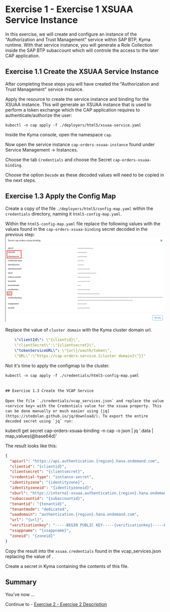 # Exercise 1 - Exercise 1 XSUAA Service Instance

In this exercise, we will create and configure an instance of the "Authorization and Trust Management" service within SAP BTP, Kyma runtime. With that service instance, you will generate a Role Collection inside the SAP BTP subaccount which will controle the access to the later CAP application.

## Exercise 1.1 Create the XSUAA Service Instance

After completing these steps you will have created the "Authorization and Trust Management" service instance.

Apply the resource to create the service instance and binding for the XSUAA instance. This will generate an XSUAA instance that is used to perform a token exchange which the CAP application requires to authenticate/authorize the user:
```
kubectl -n cap apply -f ./deployers/html5/xsuaa-service.yaml
```

Inside the Kyma console, open the namespace `cap`. 

Now open the service instance `cap-orders-xsuaa-instance` found under Service Management -> Instances.

Choose the tab `Credentials` and choose the Secret `cap-orders-xsuaa-binding`.

Choose the option `Decode` as these decoded values will need to be copied in the next steps. 

## Exercise 1.3 Apply the Config Map

Create a copy of the file `./deployers/html5/config-map.yaml` within the `credentials` directory, naming it `html5-config-map.yaml`.

Within the `html5-config-map.yaml` file replace the following values with the values found in the `cap-orders-xsuaa-binding` secret decoded in the previous step:
![Credentials](/exercises/ex1/images/01_01_001.png)

Replace the value of `cluster domain` with the Kyma cluster domain url.
```yaml
    \"clientId\": \"{clientid}\",
    \"clientSecret\":\"{clientsecret}\",
    \"tokenServiceURL\": \"{url}/oauth/token\",
    \"URL\":\"https://cap-orders-service.{cluster domain}\"}]"
```

Not it's time to apply the configmap to the cluster.
```
kubectl -n cap apply -f ./credentials/html5-config-map.yaml


## Exercise 1.3 Create the VCAP Service

Open the file `./credentials/vcap_services.json` and replace the value <service key> with the Credentials value for the xsuaa property. This can be done manually or much easier using [jq](https://stedolan.github.io/jq/download/). To export the entire decoded secret using `jq` run:
```
kubectl get secret cap-orders-xsuaa-binding -n cap -o json | jq '.data | map_values(@base64d)'


The result looks like this:
```json
{
  "apiurl": "https://api.authentication.{region}.hana.ondemand.com",
  "clientid": "{clientid}",
  "clientsecret": "{clientsecret}",
  "credential-type": "instance-secret",
  "identityzone": "{identityzone}",
  "identityzoneid": "{identityzoneid}",
  "sburl": "https://internal-xsuaa.authentication.{region}.hana.ondemand.com",
  "subaccountid": "{subaccountid}",
  "tenantid": "{tenantid}",
  "tenantmode": "dedicated",
  "uaadomain": "authentication.{region}.hana.ondemand.com",
  "url": "{url}",
  "verificationkey": "-----BEGIN PUBLIC KEY-----{verificationkey}-----END PUBLIC KEY-----",
  "xsappname": "{xsappname}",
  "zoneid": "{zoneid}"
}
```

Copy the result into the `xsuaa.credentials` found in the vcap_services.json replacing the value of <service key>.
    
Create a secret in Kyma containing the contents of this file. 
    

## Summary

You've now ...

Continue to - [Exercise 2 - Exercise 2 Description](../ex2/README.md)

